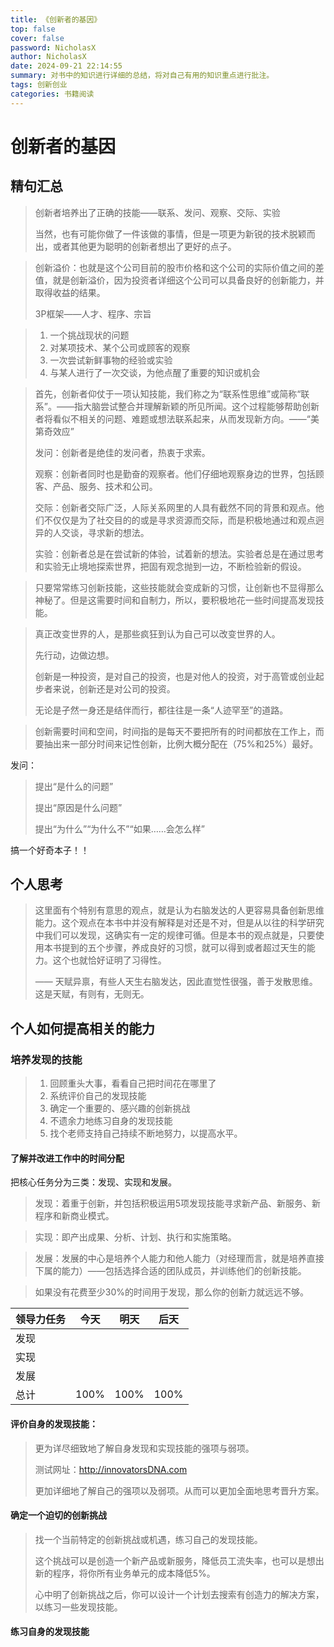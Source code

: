 ```yaml
---
title: 《创新者的基因》
top: false
cover: false
password: NicholasX
author: NicholasX
date: 2024-09-21 22:14:55
summary: 对书中的知识进行详细的总结，将对自己有用的知识重点进行批注。
tags: 创新创业
categories: 书籍阅读
---
```


# 创新者的基因

## 精句汇总

> 创新者培养出了正确的技能——联系、发问、观察、交际、实验
>
> 当然，也有可能你做了一件该做的事情，但是一项更为新锐的技术脱颖而出，或者其他更为聪明的创新者想出了更好的点子。

> 创新溢价：也就是这个公司目前的股市价格和这个公司的实际价值之间的差值，就是创新溢价，因为投资者详细这个公司可以具备良好的创新能力，并取得收益的结果。
>
> 3P框架——人才、程序、宗旨

> 1. 一个挑战现状的问题
> 2. 对某项技术、某个公司或顾客的观察
> 3. 一次尝试新鲜事物的经验或实验
> 4. 与某人进行了一次交谈，为他点醒了重要的知识或机会

> 首先，创新者仰仗于一项认知技能，我们称之为“联系性思维”或简称“联系”。——指大脑尝试整合并理解新颖的所见所闻。这个过程能够帮助创新者将看似不相关的问题、难题或想法联系起来，从而发现新方向。——“美第奇效应”
>
> 发问：创新者是绝佳的发问者，热衷于求索。
>
> 观察：创新者同时也是勤奋的观察者。他们仔细地观察身边的世界，包括顾客、产品、服务、技术和公司。
>
> 交际：创新者交际广泛，人际关系网里的人具有截然不同的背景和观点。他们不仅仅是为了社交目的的或是寻求资源而交际，而是积极地通过和观点迥异的人交谈，寻求新的想法。
>
> 实验：创新者总是在尝试新的体验，试着新的想法。实验者总是在通过思考和实验无止境地探索世界，把固有观念抛到一边，不断检验新的假设。

> 只要常常练习创新技能，这些技能就会变成新的习惯，让创新也不显得那么神秘了。但是这需要时间和自制力，所以，要积极地花一些时间提高发现技能。

> 真正改变世界的人，是那些疯狂到认为自己可以改变世界的人。
>
> 先行动，边做边想。
>
> 创新是一种投资，是对自己的投资，也是对他人的投资，对于高管或创业起步者来说，创新还是对公司的投资。
>
> 无论是孑然一身还是结伴而行，都往往是一条“人迹罕至”的道路。

> 创新需要时间和空间，时间指的是每天不要把所有的时间都放在工作上，而要抽出来一部分时间来记性创新，比例大概分配在（75%和25%）最好。

发问：

> 提出“是什么的问题”
>
> 提出“原因是什么问题”
>
> 提出“为什么”“为什么不”“如果……会怎么样”

搞一个好奇本子！！



## 个人思考

> 这里面有个特别有意思的观点，就是认为右脑发达的人更容易具备创新思维能力。这个观点在本书中并没有解释是对还是不对，但是从以往的科学研究中我们可以发现，这确实有一定的规律可循。但是本书的观点就是，只要使用本书提到的五个步骤，养成良好的习惯，就可以得到或者超过天生的能力。这个也就恰好证明了习得性。
>
> —— 天赋异禀，有些人天生右脑发达，因此直觉性很强，善于发散思维。这是天赋，有则有，无则无。

## 个人如何提高相关的能力

### 培养发现的技能

> 1. 回顾重头大事，看看自己把时间花在哪里了
> 2. 系统评价自己的发现技能
> 3. 确定一个重要的、感兴趣的创新挑战
> 4. 不遗余力地练习自身的发现技能
> 5. 找个老师支持自己持续不断地努力，以提高水平。

#### 了解并改进工作中的时间分配

把核心任务分为三类：发现、实现和发展。

> 发现：着重于创新，并包括积极运用5项发现技能寻求新产品、新服务、新程序和新商业模式。

> 实现：即产出成果、分析、计划、执行和实施策略。

> 发展：发展的中心是培养个人能力和他人能力（对经理而言，就是培养直接下属的能力）——包括选择合适的团队成员，并训练他们的创新技能。

> 如果没有花费至少30%的时间用于发现，那么你的创新力就远远不够。

| 领导力任务 | 今天 | 明天 | 后天 |
| ---------- | ---- | ---- | ---- |
| 发现       |      |      |      |
| 实现       |      |      |      |
| 发展       |      |      |      |
| 总计       | 100% | 100% | 100% |

#### 评价自身的发现技能：

> 更为详尽细致地了解自身发现和实现技能的强项与弱项。
>
> 测试网址：http://innovatorsDNA.com
>
> 更加详细地了解自己的强项以及弱项。从而可以更加全面地思考晋升方案。

#### 确定一个迫切的创新挑战

> 找一个当前特定的创新挑战或机遇，练习自己的发现技能。
>
> 这个挑战可以是创造一个新产品或新服务，降低员工流失率，也可以是想出新的程序，将你所有业务单元的成本降低5%。
>
> 心中明了创新挑战之后，你可以设计一个计划去搜索有创造力的解决方案，以练习一些发现技能。

#### 练习自身的发现技能

> 
